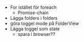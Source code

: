 * For istället för foreach
  * Promise-chain
* Lägga folders i folders
* göra toggel mode på FolderView
* Lägga toggel som state
  * spara i browser??
